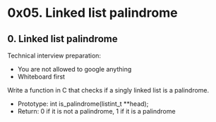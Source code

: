 # 0x05. Linked list palindrome

## 0. Linked list palindrome

Technical interview preparation:

- You are not allowed to google anything
- Whiteboard first

Write a function in C that checks if a singly linked list is a palindrome.

- Prototype: int is_palindrome(listint_t \*\*head);
- Return: 0 if it is not a palindrome, 1 if it is a palindrome
